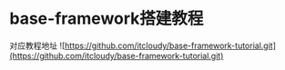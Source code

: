 # base-framework搭建教程

对应教程地址 ![https://github.com/itcloudy/base-framework-tutorial.git](https://github.com/itcloudy/base-framework-tutorial.git)